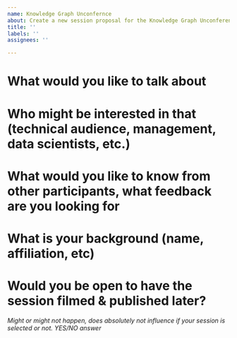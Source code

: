 ```yaml
---
name: Knowledge Graph Unconfernce
about: Create a new session proposal for the Knowledge Graph Unconference
title: ''
labels: ''
assignees: ''

---
```


# What would you like to talk about

# Who might be interested in that (technical audience, management, data scientists, etc.)

# What would you like to know from other participants, what feedback are you looking for

# What is your background (name, affiliation, etc)

# Would you be open to have the session filmed & published later?
_Might or might not happen, does absolutely not influence if your session is selected or not. YES/NO answer_
